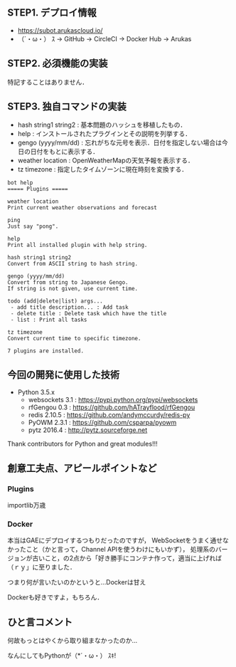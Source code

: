 ## STEP1. デプロイ情報

 - https://subot.arukascloud.io/
 - （´・ω・） ｽ → GitHub → CircleCI → Docker Hub → Arukas

## STEP2. 必須機能の実装

特記することはありません．

## STEP3. 独自コマンドの実装

 - hash string1 string2 : 基本問題のハッシュを移植したもの．
 - help : インストールされたプラグインとその説明を列挙する．
 - gengo (yyyy/mm/dd) : 忘れがちな元号を表示．日付を指定しない場合は今日の日付をもとに表示する．
 - weather location : OpenWeatherMapの天気予報を表示する．
 - tz timezone : 指定したタイムゾーンに現在時刻を変換する．

```
bot help
===== Plugins =====

weather location
Print current weather observations and forecast

ping
Just say "pong".

help
Print all installed plugin with help string.

hash string1 string2
Convert from ASCII string to hash string.

gengo (yyyy/mm/dd)
Convert from string to Japanese Gengo.
If string is not given, use current time.

todo (add|delete|list) args...
 - add title description... : Add task
 - delete title : Delete task which have the title
 - list : Print all tasks

tz timezone
Convert current time to specific timezone.

7 plugins are installed.
```

## 今回の開発に使用した技術

 - Python 3.5.x
    - websockets 3.1 : https://pypi.python.org/pypi/websockets
    - rfGengou 0.3 : https://github.com/hATrayflood/rfGengou
    - redis 2.10.5 : https://github.com/andymccurdy/redis-py
    - PyOWM 2.3.1 : https://github.com/csparpa/pyowm
    - pytz 2016.4 : http://pytz.sourceforge.net

Thank contributors for Python and great modules!!!

## 創意工夫点、アピールポイントなど

### Plugins

importlib万歳

### Docker

本当はGAEにデプロイするつもりだったのですが，
WebSocketをうまく通せなかったこと（かと言って，Channel APIを使うわけにもいかず），
処理系のバージョンが古いこと，の2点から「好き勝手にコンテナ作って，適当に上げれば（ｒｙ」に至りました．

つまり何が言いたいのかというと…Dockerは甘え

Dockerも好きですよ，もちろん．

## ひと言コメント

何故もっとはやくから取り組まなかったのか…

なんにしてもPythonが（*´・ω・） ｽｷ!
